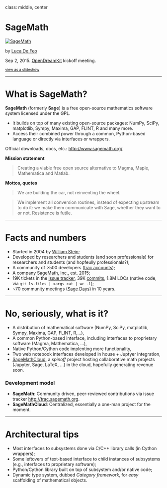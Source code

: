 class: middle, center

# SageMath

[![SageMath](http://www.sagemath.org/pix/sage-banner-02.png)](http://www.sagemath.org/)

by [Luca De Feo](http://defeo.lu/)

Sep 2, 2015. [OpenDreamKit](http://opendreamkit.org) kickoff meeting.

<small>[view as a slideshow](https://gnab.github.io/remark/remarkise?url=https://raw.githubusercontent.com/OpenDreamKit/OpenDreamKit.github.io/master/meetings/2015-09-02-Kickoff/Software/SageMath.md)</small>

---

# What is SageMath?

**SageMath** (formerly **Sage**) is a free open-source mathematics software system licensed under the GPL.

- It builds on top of many existing open-source packages: NumPy, SciPy, matplotlib, Sympy, Maxima, GAP, FLINT, R and many more. 
- Access their combined power through a common, Python-based language or directly via interfaces or wrappers. 

Official downloads, docs, etc.: <http://www.sagemath.org/>

**Mission statement**

> Creating a viable free open source alternative to Magma, Maple, Mathematica and Matlab. 

**Mottos, quotes**

> We are building the car, not reinventing the wheel.

> We implement all conversion routines, instead of expecting upstream to do it: we make them communicate with Sage, whether they want to or not. Resistence is futile.

---

# Facts and numbers

- Started in 2004 by [William Stein](http://wstein.org/);
- Developed by researchers and students (and soon professionals) for researchers and students (and hopfeully professionals?);
- A community of >500 developers ([trac accounts](http://trac.sagemath.org/#AccountNamesMappedtoRealNames));
- A company [SageMath, Inc.](http://sagemath.com/), est. 2015;
- 19K tickets in the [issue tracker](http://trac.sagemath.org/wiki/TicketReports), 39K [commits](https://github.com/sagemath/sage/), 1.8M LOCs (native code, via `git ls-files | xargs cat | wc -l`);
- ~70 community meetings ([Sage Days](http://wiki.sagemath.org/Workshops)) in 10 years.

---

# No, seriously, what is it?

- A distribution of mathematical software (NumPy, SciPy, matplotlib, Sympy, Maxima, GAP, FLINT, R,...),
- A common Python-based interface, including interfaces to proprietary software (Magma, Mathematica, ...),
- Native Python/Cython code implenting more functionality,
- Two web notebook interfaces developed in house + Juptyer integration,
- [SageMathCloud](http://cloud.sagemath.com/), a *spinoff* project hosting collaborative math projects (Jupyter, Sage, LaTeX, ...) in the cloud, hopefully generating revenue soon.

### Development model

- **SageMath**: Community driven, peer-reviewed contributions via issue tracker <http://trac.sagemath.org>.
- **SageMathCloud**: Centralized, essentially a one-man project for the moment.
 
---

# Architectural tips

- Most interfaces to subsystems done via C/C++ library calls (in Cython wrappers);
- Some leftovers of text-based interface to child instances of subsystems (e.g., interfaces to proprietary software);
- Python/Cython library built on top of subsystem and/or native code;
- Dynamic type system, dubbed *Category framework*, for *easy* scaffolding of mathematical objects.


